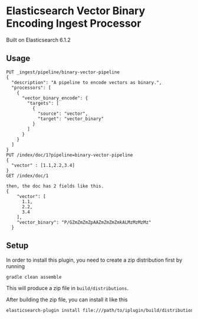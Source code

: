 # Elasticsearch Vector Binary Encoding Ingest Processor

Built on Elasticsearch 6.1.2

## Usage


```
PUT _ingest/pipeline/binary-vector-pipeline
{
  "description": "A pipeline to encode vectors as binary.",
  "processors": [
    {
      "vector_binary_encode": {
        "targets": [
          {
            "source": "vector",
            "target": "vector_binary"
          }
        ]
      }
    }
  ]
}
PUT /index/doc/1?pipeline=binary-vector-pipeline
{
  "vector" : [1.1,2.2,3.4]
}
GET /index/doc/1

then, the doc has 2 fields like this.
{
    "vector": [
      1.1,
      2.2,
      3.4
    ],
    "vector_binary": "P/GZmZmZmZpAAZmZmZmZmkALMzMzMzMz"
  }
```


## Setup

In order to install this plugin, you need to create a zip distribution first by running

```bash
gradle clean assemble
```

This will produce a zip file in `build/distributions`.

After building the zip file, you can install it like this

```bash
elasticsearch-plugin install file:///path/to/iplugin/build/distribution/ingest-csv-0.0.1-SNAPSHOT.zip
```

